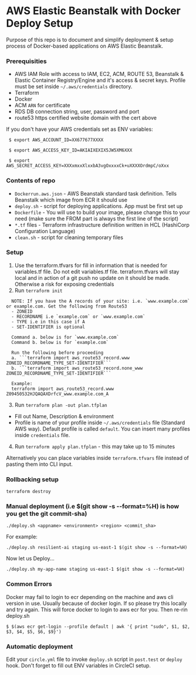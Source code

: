 # AWS Elastic Beanstalk with Docker Deploy Setup

Purpose of this repo is to document and simplify deployment & setup process of Docker-based applications on AWS Elastic Beanstalk.

### Prerequisities
- AWS IAM Role with access to IAM, EC2, ACM, ROUTE 53, Beanstalk & Elastic Container Registry/Engine and it's access & secret keys. Profile must be set inside `~/.aws/credentials` directory.
- Terraform
- Docker
- ACM ```ARN``` for certificate
- RDS DB connection string, user, password and port
- route53 https certified website domain with the cert above 

If you don't have your AWS credentials set as ENV variables:
```
 $ export AWS_ACCOUNT_ID=XX677677XXXX 

 $ export AWS_ACCESS_KEY_ID=AKIAIXEXIX5JW5XM6XXX 

 $ export AWS_SECRET_ACCESS_KEY=XXXxmxxXlxxbA3vgOxxxxCk+uXXXXOrdmpC/oXxx

```

### Contents of repo
 - ```Dockerrun.aws.json``` - AWS Beanstalk standard task definition. Tells Beanstalk which image from ECR it should use
 - ```deploy.sh``` - script for deploying applications. App must be first set up
 - ```Dockerfile``` - You will use to build your image, please change this to your need (make sure the FROM part is always the first line of the script)
 - ```*.tf``` files - Terraform infrastructure definition written in HCL (HashiCorp Configuration Language)
 - ```clean.sh``` - script for cleaning temporary files

### Setup
1. Use the terraform.tfvars for fill in information that is needed for variables.tf file. Do not edit variables.tf file. terraform.tfvars will stay local and in action of a git push no update on it should be made. Otherwise a risk for exposing credentials
2. Run ```terraform init```
```
  NOTE: If you have the A records of your site: i.e. `www.example.com` or example.com. Get the following from Route53
  - ZONEID
  - RECORDNAME i.e `example.com` or `www.example.com`
  - TYPE i.e in this case if A
  - SET-IDENTIFIER is optional

  Command a. below is for `www.example.com`
  Command b. below is for `example.com`
  
  Run the following before proceeding
  a. ```terraform import aws_route53_record.www ZONEID_RECORDNAME_TYPE_SET-IDENTIFIER```
  b. ```terraform import aws_route53_record.none_www ZONEID_RECORDNAME_TYPE_SET-IDENTIFIER```

  Example:
  terraform import aws_route53_record.www Z09450532HJQAQAXDrfcV_www.example.com_A
```

3. Run ```terraform plan -out plan.tfplan```
  - Fill out Name, Description & environment
  - Profile is name of your profile inside `~/.aws/credentials` file (Standard AWS way). Default profile is called `default`. You can insert many profiles inside `credentials` file.
4. Run ```terraform apply plan.tfplan``` - this may take up to 15 minutes

Alternatively you can place variables inside `terraform.tfvars` file instead of pasting them into CLI input.

### Rollbacking setup
```
terraform destroy
```

### Manual deployment (i.e $(git show -s --format=%H) is how you get the git commit-sha)
```
./deploy.sh <appname> <environment> <region> <commit_sha>
```
For example:
```
./deploy.sh resilient-ai staging us-east-1 $(git show -s --format=%H)
```
Now let us Deploy...
```
./deploy.sh my-app-name staging us-east-1 $(git show -s --format=%H)
```

### Common Errors
Docker may fail to login to ecr depending on the machine and aws cli version in use. Usually because of docker login. If so please try this locally and try again. This will force docker to login to aws ecr for you. Then re-rin deploy.sh
```
$ $(aws ecr get-login --profile default | awk '{ print "sudo", $1, $2, $3, $4, $5, $6, $9}')

```

### Automatic deployment
Edit your `circle.yml` file to invoke `deploy.sh` script in `post.test` or `deploy` hook. Don't forget to fill out ENV variables in CircleCI setup.
